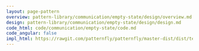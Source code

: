 ```yaml
---
layout: page-pattern
overview: pattern-library/communication/empty-state/design/overview.md
design: pattern-library/communication/empty-state/design/design.md
code_html: code/communication/empty-state/code.md
code_angular: false
impl_html: https://rawgit.com/patternfly/patternfly/master-dist/dist/tests/blank-slate.html
---
```

